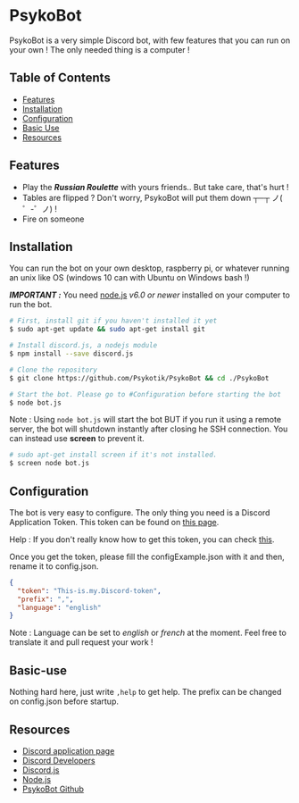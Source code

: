 # PsykoBot
PsykoBot is a very simple Discord bot, with few features that you can run on your own ! The only needed thing is a computer !

## Table of Contents
- [Features](#features)
- [Installation](#installation)
- [Configuration](#configuration)
- [Basic Use](#basic-use)
- [Resources](#resources)

## Features
- Play the _**Russian Roulette**_ with yours friends.. But take care, that's hurt !
- Tables are flipped ? Don't worry, PsykoBot will put them down ┬─┬﻿ ノ( ゜-゜ノ) !
- Fire on someone
## Installation

You can run the bot on your own desktop, raspberry pi, or whatever running an unix like OS (windows 10 can with Ubuntu on Windows bash !)

**_IMPORTANT :_** You need [node.js](https://nodejs.org/en/) _v6.0 or newer_ installed on your computer to run the bot.

```bash
# First, install git if you haven't installed it yet
$ sudo apt-get update && sudo apt-get install git

# Install discord.js, a nodejs module
$ npm install --save discord.js

# Clone the repository
$ git clone https://github.com/Psykotik/PsykoBot && cd ./PsykoBot

# Start the bot. Please go to #Configuration before starting the bot
$ node bot.js
```

Note : Using ```node bot.js``` will start the bot BUT if you run it using a remote server, the bot will shutdown instantly after closing he SSH connection. You can instead use __screen__ to prevent it.

```bash
# sudo apt-get install screen if it's not installed.
$ screen node bot.js
```

## Configuration

The bot is very easy to configure. The only thing you need is a Discord Application Token. This token can be found on [this page](https://discordapp.com/developers/applications/me).

Help : If you don't really know how to get this token, you can check [this](https://github.com/reactiflux/discord-irc/wiki/Creating-a-discord-bot-&-getting-a-token).

Once you get the token, please fill the configExample.json with it and then, rename it to config.json.

```json
{
  "token": "This-is.my.Discord-token",
  "prefix": ",",
  "language": "english"
}
```
Note : Language can be set to _english_ or _french_ at the moment. Feel free to translate it and pull request your work !

## Basic-use

Nothing hard here, just write ```,help``` to get help. The prefix can be changed on config.json before startup.

## Resources
- [Discord application page](https://discordapp.com/developers/applications/me)
- [Discord Developers](https://discordapp.com/developers/docs/intro)
- [Discord.js](https://discord.js.org/#/)
- [Node.js](https://nodejs.org/en/)
- [PsykoBot Github](https://github.com/Psykotik/PsykoBot)
